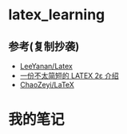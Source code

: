 # latex_learning
## 参考(复制抄袭)
- [LeeYanan/Latex](https://github.com/LeeYanan/Latex/blob/master/Latex%E5%85%A5%E9%97%A8%E6%95%99%E7%A8%8B/LaTeX%E5%85%A5%E9%97%A8%E6%95%99%E7%A8%8B.md)
- [一份不太简短的 LATEX 2ε 介绍
](http://www.mohu.org/info/lshort-cn.pdf)
- [ChaoZeyi/LaTeX](https://github.com/ChaoZeyi/LaTeX)

# 我的笔记
